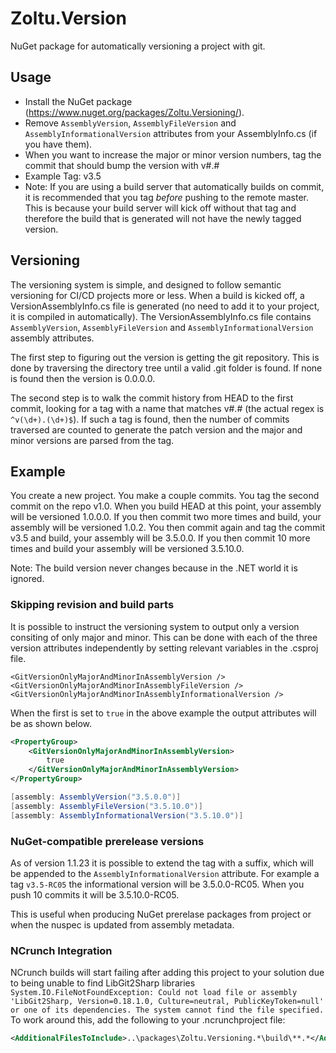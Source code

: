 # Zoltu.Version

NuGet package for automatically versioning a project with git.

## Usage

 * Install the NuGet package (https://www.nuget.org/packages/Zoltu.Versioning/).
 * Remove `AssemblyVersion`, `AssemblyFileVersion` and `AssemblyInformationalVersion` attributes from your AssemblyInfo.cs (if you have them).
 * When you want to increase the major or minor version numbers, tag the commit that should bump the version with v#.#
  * Example Tag: v3.5
  * Note: If you are using a build server that automatically builds on commit, it is recommended that you tag *before* pushing to the remote master.  This is because your build server will kick off without that tag and therefore the build that is generated will not have the newly tagged version.

## Versioning

The versioning system is simple, and designed to follow semantic versioning for CI/CD projects more or less.  When a build is kicked off, a VersionAssemblyInfo.cs file is generated (no need to add it to your project, it is compiled in automatically).  The VersionAssemblyInfo.cs file contains `AssemblyVersion`, `AssemblyFileVersion` and `AssemblyInformationalVersion` assembly attributes.

The first step to figuring out the version is getting the git repository.  This is done by traversing the directory tree until a valid .git folder is found.  If none is found then the version is 0.0.0.0.

The second step is to walk the commit history from HEAD to the first commit, looking for a tag with a name that matches v#.# (the actual regex is `^v(\d+).(\d+)$`). If such a tag is found, then the number of commits traversed are counted to generate the patch version and the major and minor versions are parsed from the tag.

## Example

You create a new project.  You make a couple commits.  You tag the second commit on the repo v1.0.  When you build HEAD at this point, your assembly will be versioned 1.0.0.0.  If you then commit two more times and build, your assembly will be versioned 1.0.2.  You then commit again and tag the commit v3.5 and build, your assembly will be 3.5.0.0.  If you then commit 10 more times and build your assembly will be versioned 3.5.10.0.

Note: The build version never changes because in the .NET world it is ignored.

### Skipping revision and build parts

It is possible to instruct the versioning system to output only a version consiting of only major and minor. This can be done with each of the three version attributes independently by setting relevant variables in the .csproj file.

```
<GitVersionOnlyMajorAndMinorInAssemblyVersion />
<GitVersionOnlyMajorAndMinorInAssemblyFileVersion />
<GitVersionOnlyMajorAndMinorInAssemblyInformationalVersion />
```

When the first is set to `true` in the above example the output attributes will be as shown below.

``` xml
<PropertyGroup>
    <GitVersionOnlyMajorAndMinorInAssemblyVersion>
        true
    </GitVersionOnlyMajorAndMinorInAssemblyVersion>
</PropertyGroup>
```

``` c#
[assembly: AssemblyVersion("3.5.0.0")]
[assembly: AssemblyFileVersion("3.5.10.0")]
[assembly: AssemblyInformationalVersion("3.5.10.0")]
```

### NuGet-compatible prerelease versions

As of version 1.1.23 it is possible to extend the tag with a suffix, which will be appended to the `AssemblyInformationalVersion` attribute. For example a tag `v3.5-RC05` the informational version will be 3.5.0.0-RC05. When you push 10 commits it will be 3.5.10.0-RC05.

This is useful when producing NuGet prerelase packages from project or when the nuspec is updated from assembly metadata.

### NCrunch Integration

NCrunch builds will start failing after adding this project to your solution due to being unable to find LibGit2Sharp libraries `System.IO.FileNotFoundException: Could not load file or assembly 'LibGit2Sharp, Version=0.18.1.0, Culture=neutral, PublicKeyToken=null' or one of its dependencies. The system cannot find the file specified.`
To work around this, add the following to your .ncrunchproject file:

``` xml
<AdditionalFilesToInclude>..\packages\Zoltu.Versioning.*\build\**.*</AdditionalFilesToInclude>
```
